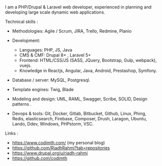 I am a PHP/Drupal & Laravel web developer, experienced in planning and developing large scale dynamic web applications.

Technical skills :

  - Methodologies: Agile / Scrum, JIRA, Trello, Redmine, Planio

  - Development:
      - Languages: PHP, JS, Java
      - CMS & CMF: Drupal 8+ , Laravel 5+
      - Frontend: HTML/CSS/JS (SASS, JQuery, Bootstrap, Gulp, webpack), vuejs.
      - Knowledge in Reactjs, Angular, Java, Android, Prestashop, Symfony.
  - Database / server: MySQL, Postgresql.
  - Template engines: Twig, Blade
  - Modeling and design: UML, RAML, Swagger, Scribe, SOLID, Design patterns .
  - Devops & tools: Git, Docker, Gitlab, Bitbucket, Github, Linux, Phing, Redis,
     elasticsearch, Firebase, Composer, Drush, Laragon, Ubuntu, Lando, Ddev, Windows, PHPstorm, VSC.

Links :
- https://www.codimth.com/ (my personal blog)
- https://github.com/RiadhRahmi?tab=repositories
- https://www.drupal.org/u/riadh-rahmi
- https://github.com/codimth
